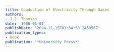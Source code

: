 ```yaml
---
title: Conduction of Electricity Through Gases
authors:
- J.J. Thomson
date: '1906-01-01'
publishDate: '2024-11-15T01:34:50.245956Z'
publication_types:
- book
publication: '*University Press*'
---
```

